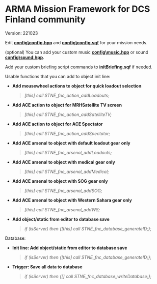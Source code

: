 # ARMA Mission Framework for DCS Finland community

Version: 221023

Edit [**config\config.hpp**](config/config.hpp) and [**config\config.sqf**](config/config.sqf) for your mission needs.

(optional) You can add your custom music [**config\music.hpp**](config/music.hpp) or sound [**config\sound.hpp**](config/sound.hpp).

Add your custom briefing script commands to [**initBriefing.sqf**](initBriefing.sqf) if needed.

Usable functions that you can add to object init line:
- **Add mousewheel actions to object for quick loadout selection**
  >*[this] call STNE_fnc_action_addLoadouts;*
- **Add ACE action to object for MRHSatellite TV screen**
  >*[this] call STNE_fnc_action_addSatelliteTV;*
- **Add ACE action to object for ACE Spectator**
  >*[this] call STNE_fnc_action_addSpectator;*
- **Add ACE arsenal to object with default loadout gear only**
  >*[this] call STNE_fnc_arsenal_addLoadouts;*
- **Add ACE arsenal to object with medical gear only**
  >*[this] call STNE_fnc_arsenal_addMedical;*
- **Add ACE arsenal to object with SOG gear only**
  >*[this] call STNE_fnc_arsenal_addSOG;*
- **Add ACE arsenal to object with Western Sahara gear only**
  >*[this] call STNE_fnc_arsenal_addWS;*
- **Add object/static from editor to database save**
  >*if (isServer) then {[this] call STNE_fnc_database_generateID;};*

Database:
- **Init line: Add object/static from editor to database save**
  >*if (isServer) then {[this] call STNE_fnc_database_generateID;};*
- **Trigger: Save all data to database**
  >*if (isServer) then {[] call STNE_fnc_database_writeDatabase;};*
